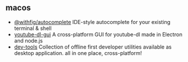## macos

- [@withfig/autocomplete](https://github.com/withfig/autocomplete) IDE-style autocomplete for your existing terminal & shell
- [youtube-dl-gui](https://github.com/jely2002/youtube-dl-gui) A cross-platform GUI for youtube-dl made in Electron and node.js
- [dev-tools](https://github.com/fosslife/devtools-x) Collection of offline first developer utilities available as desktop application. all in one place, cross-platform!